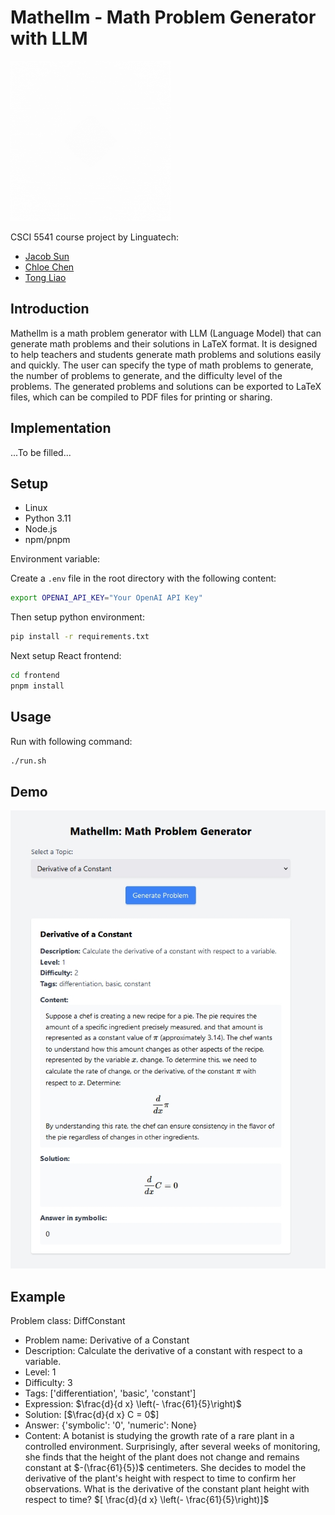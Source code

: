 # Mathellm - Math Problem Generator with LLM

<img src="./asset/logo.gif" alt="Mathellm Logo" width="256" height="256" />

CSCI 5541 course project by Linguatech:

- [Jacob Sun](https://github.com/jacobsun000)
- [Chloe Chen](https://github.com/RichSomeday222)
- [Tong Liao](https://github.com/Humanlt)

## Introduction

Mathellm is a math problem generator with LLM (Language Model) that can generate math problems and their solutions in LaTeX format. It is designed to help teachers and students generate math problems and solutions easily and quickly. The user can specify the type of math problems to generate, the number of problems to generate, and the difficulty level of the problems. The generated problems and solutions can be exported to LaTeX files, which can be compiled to PDF files for printing or sharing.

## Implementation

...To be filled...

## Setup

- Linux
- Python 3.11
- Node.js
- npm/pnpm

Environment variable:

Create a `.env` file in the root directory with the following content:

```bash
export OPENAI_API_KEY="Your OpenAI API Key"
```

Then setup python environment:

```bash
pip install -r requirements.txt
```

Next setup React frontend:

```bash
cd frontend
pnpm install
```

## Usage

Run with following command:

```bash
./run.sh
```

## Demo

![Demo](./asset/demo.png)

## Example

Problem class: DiffConstant

- Problem name: Derivative of a Constant
- Description: Calculate the derivative of a constant with respect to a variable.
- Level: 1
- Difficulty: 3
- Tags: \['differentiation', 'basic', 'constant'\]
- Expression: $\frac{d}{d x} \left(- \frac{61}{5}\right)$
- Solution: \[$\frac{d}{d x} C = 0$\]
- Answer: {'symbolic': '0', 'numeric': None}
- Content: A botanist is studying the growth rate of a rare plant in a controlled environment. Surprisingly, after several weeks of monitoring, she finds that the height of the plant does not change and remains constant at $-(\frac{61}{5})$ centimeters. She decides to model the derivative of the plant's height with respect to time to confirm her observations. What is the derivative of the constant plant height with respect to time? $[ \frac{d}{d x} \left(- \frac{61}{5}\right)]$
